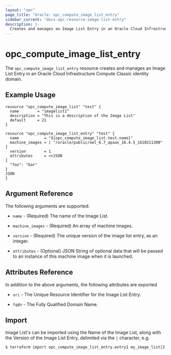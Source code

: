 ```yaml
---
layout: "opc"
page_title: "Oracle: opc_compute_image_list_entry"
sidebar_current: "docs-opc-resource-image-list-entry"
description: |-
  Creates and manages an Image List Entry in an Oracle Cloud Infrastructure Compute Classic identity domain.
---
```


# opc\_compute\_image\_list_entry

The ``opc_compute_image_list_entry`` resource creates and manages an Image List Entry in an Oracle Cloud Infrastructure Compute Classic identity domain.

## Example Usage

```hcl
resource "opc_compute_image_list" "test" {
  name        = "imagelist1"
  description = "This is a description of the Image List"
  default     = 21
}

resource "opc_compute_image_list_entry" "test" {
  name           = "${opc_compute_image_list.test.name}"
  machine_images = [ "/oracle/public/oel_6.7_apaas_16.4.5_1610211300" ]
  version        = 1
  attributes     = <<JSON
{
  "foo": "bar"
}
JSON
}
```

## Argument Reference

The following arguments are supported:

* `name` - (Required) The name of the Image List.

* `machine_images` - (Required) An array of machine images.

* `version` - (Required) The unique version of the image list entry, as an integer.

* `attributes` - (Optional) JSON String of optional data that will be passed to an instance of this machine image when it is launched.

## Attributes Reference

In addition to the above arguments, the following attributes are exported

* `uri` - The Unique Resource Identifier for the Image List Entry.

* `fqdn` - The Fully Qualified Domain Name.

## Import

Image List's can be imported using the Name of the Image List, along with the Version of the Image List Entry,
delimited via the `|` character, e.g.

```shell
$ terraform import opc_compute_image_list_entry.entry1 my_image_list|2
```
